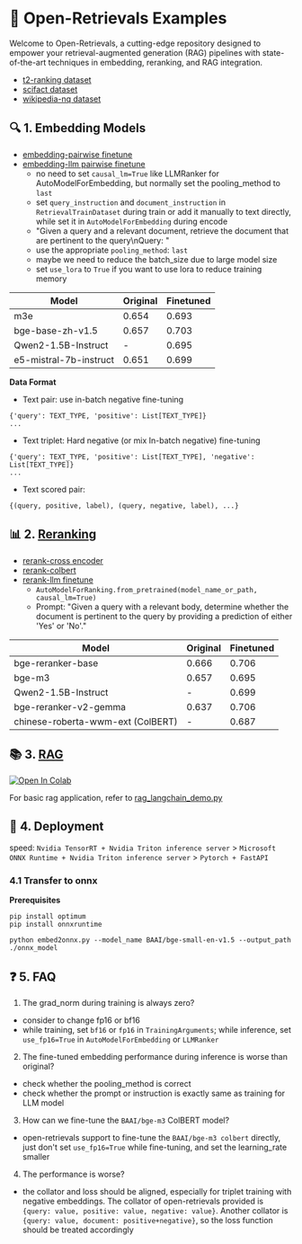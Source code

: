 # 🚀 Open-Retrievals Examples
Welcome to Open-Retrievals, a cutting-edge repository designed to empower your retrieval-augmented generation (RAG) pipelines with state-of-the-art techniques in embedding, reranking, and RAG integration.
- [t2-ranking dataset](./t2_ranking/README.md)
- [scifact dataset](./scifact/README.md)
- [wikipedia-nq dataset](./wikipedia-nq/README.md)


## 🔍 1. Embedding Models
- [embedding-pairwise finetune](./0_embedding/train_pairwise.py)
- [embedding-llm pairwise finetune](./0_embedding/train_llm.py)
  - no need to set `causal_lm=True` like LLMRanker for AutoModelForEmbedding, but normally set the pooling_method to `last`
  - set `query_instruction` and `document_instruction` in `RetrievalTrainDataset` during train or add it manually to text directly, while set it in `AutoModelForEmbedding` during encode
  - "Given a query and a relevant document, retrieve the document that are pertinent to the query\nQuery: "
  - use the appropriate `pooling_method`: `last`
  - maybe we need to reduce the batch_size due to large model size
  - set `use_lora` to `True` if you want to use lora to reduce training memory


| Model                  | Original | Finetuned |
|------------------------|----------|-----------|
| m3e                    | 0.654    | 0.693     |
| bge-base-zh-v1.5       | 0.657    | 0.703     |
| Qwen2-1.5B-Instruct    | -        | 0.695     |
| e5-mistral-7b-instruct | 0.651    | 0.699     |


**Data Format**

- Text pair: use in-batch negative fine-tuning
```
{'query': TEXT_TYPE, 'positive': List[TEXT_TYPE]}
...
```

- Text triplet: Hard negative (or mix In-batch negative) fine-tuning
```
{'query': TEXT_TYPE, 'positive': List[TEXT_TYPE], 'negative': List[TEXT_TYPE]}
...
```

- Text scored pair:
```
{(query, positive, label), (query, negative, label), ...}
```

## 📊 2. [Reranking](./2_reranking)
- [rerank-cross encoder](./2_reranking/train_cross_encoder.py)
- [rerank-colbert](3_colbert/train_colbert.py)
- [rerank-llm finetune](./2_reranking/train_llm.py)
  - `AutoModelForRanking.from_pretrained(model_name_or_path, causal_lm=True)`
  - Prompt: "Given a query with a relevant body, determine whether the document is pertinent to the query by providing a prediction of either 'Yes' or 'No'."


| Model                             | Original | Finetuned |
|-----------------------------------|----------|-----------|
| bge-reranker-base                 | 0.666    | 0.706     |
| bge-m3                            | 0.657    | 0.695     |
| Qwen2-1.5B-Instruct               | -        | 0.699     |
| bge-reranker-v2-gemma             | 0.637    | 0.706     |
| chinese-roberta-wwm-ext (ColBERT) | -        | 0.687     |


## 📚 3. [RAG](./4_rag)

[![Open In Colab](https://colab.research.google.com/assets/colab-badge.svg)](https://colab.research.google.com/drive/1fJC-8er-a4NRkdJkwWr4On7lGt9rAO4P?usp=sharing)

For basic rag application, refer to [rag_langchain_demo.py](4_rag/rag_langchain_demo.py)


## 🚀 4. Deployment

speed: `Nvidia TensorRT + Nvidia Triton inference server` > `Microsoft ONNX Runtime + Nvidia Triton inference server` > `Pytorch + FastAPI`

### 4.1 Transfer to onnx
**Prerequisites**
```shell
pip install optimum
pip install onnxruntime
```

```shell
python embed2onnx.py --model_name BAAI/bge-small-en-v1.5 --output_path ./onnx_model
```


## ❓ 5. FAQ

1. The grad_norm during training is always zero?
- consider to change fp16 or bf16
- while training, set `bf16` or `fp16` in `TrainingArguments`; while inference, set `use_fp16=True` in `AutoModelForEmbedding` or `LLMRanker`

2. The fine-tuned embedding performance during inference is worse than original?
- check whether the pooling_method is correct
- check whether the prompt or instruction is exactly same as training for LLM model

3. How can we fine-tune the `BAAI/bge-m3` ColBERT model?
- open-retrievals support to fine-tune the `BAAI/bge-m3 colbert` directly, just don't set `use_fp16=True` while fine-tuning, and set the learning_rate smaller

4. The performance is worse?
- the collator and loss should be aligned, especially for triplet training with negative embeddings. The collator of open-retrievals provided is `{query: value, positive: value, negative: value}`. Another collator is `{query: value, document: positive+negative}`, so the loss function should be treated accordingly
